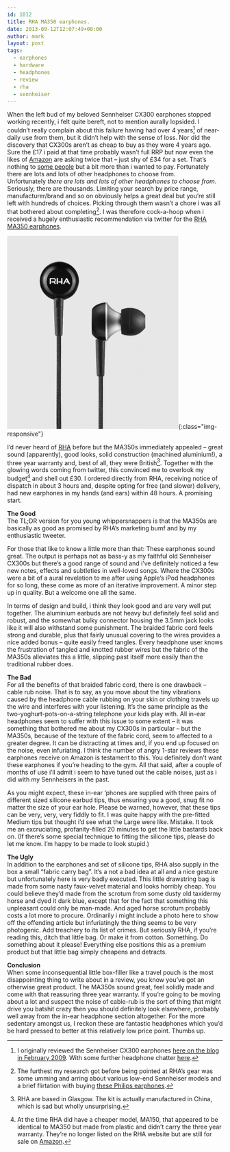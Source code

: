 ```yaml
---
id: 1812
title: RHA MA350 earphones.
date: 2013-09-12T12:07:49+00:00
author: mark
layout: post
tags:
  - earphones
  - hardware
  - headphones
  - review
  - rha
  - sennheiser
---
```

When the left bud of my beloved Sennheiser CX300 earphones stopped working recently, i felt quite bereft, not to mention aurally lopsided. I couldn&#8217;t really complain about this failure having had over 4 years[^fn-4years] of near-daily use from them, but it didn&#8217;t help with the sense of loss. Nor did the discovery that CX300s aren&#8217;t as cheap to buy as they were 4 years ago. Sure the £17 i paid at that time probably wasn&#8217;t full RRP but now even the likes of [Amazon](http://www.amazon.co.uk/Sennheiser-Precision-Isolating-Ear-canal-Phones/dp/B001EZYMF4) are asking twice that &#8211; just shy of £34 for a set. That&#8217;s nothing to [some people](http://www.randsinrepose.com/archives/2013/03/28/regular_audio_human.html) but a bit more than i wanted to pay. Fortunately there are lots and lots of other headphones to choose from. Unfortunately _there are lots and lots of other headphones to choose from_. Seriously, there are thousands. Limiting your search by price range, manufacturer/brand and so on obviously helps a great deal but you&#8217;re still left with hundreds of choices. Picking through them wasn&#8217;t a chore i was all that bothered about completing[^fn-chores]. I was therefore cock-a-hoop when i received a hugely enthusiastic recommendation via twitter for the [RHA MA350 earphones](http://www.rha-audio.com/uk/headphones/ma350.html).

![RHA MA350](/images/fromwp/2013/09/ma350.png){:class="img-responsive"}

I&#8217;d never heard of [RHA](http://www.rha-audio.com/) before but the MA350s immediately appealed &#8211; great sound (apparently), good looks, solid construction (machined aluminium!), a three year warranty and, best of all, they were British[^fn-british]. Together with the glowing words coming from twitter, this convinced me to overlook my budget[^fn-budget] and shell out £30. I ordered directly from RHA, receiving notice of dispatch in about 3 hours and, despite opting for free (and slower) delivery, had new earphones in my hands (and ears) within 48 hours. A promising start.

**The Good**  
The TL;DR version for you young whippersnappers is that the MA350s are basically as good as promised by RHA&#8217;s marketing bumf and by my enthusiastic tweeter.

For those that like to know a little more than that: These earphones sound great. The output is perhaps not as bass-y as my faithful old Sennheiser CX300s but there&#8217;s a good range of sound and i&#8217;ve definitely noticed a few new notes, effects and subtleties in well-loved songs. Where the CX300s were a bit of a aural revelation to me after using Apple&#8217;s iPod headphones for so long, these come as more of an iterative improvement. A minor step up in quality. But a welcome one all the same.

In terms of design and build, i think they look good and are very well put together. The aluminium earbuds are not heavy but definitely feel solid and robust, and the somewhat bulky connector housing the 3.5mm jack looks like it will also withstand some punishment. The braided fabric cord feels strong and durable, plus that fairly unusual covering to the wires provides a nice added bonus &#8211; quite easily freed tangles. Every headphone user knows the frustration of tangled and knotted rubber wires but the fabric of the MA350s alleviates this a little, slipping past itself more easily than the traditional rubber does.

**The Bad**  
For all the benefits of that braided fabric cord, there is one drawback &#8211; cable rub noise. That is to say, as you move about the tiny vibrations caused by the headphone cable rubbing on your skin or clothing travels up the wire and interferes with your listening. It&#8217;s the same principle as the two-yoghurt-pots-on-a-string telephone your kids play with. All in-ear headphones seem to suffer with this issue to some extent &#8211; it was something that bothered me about my CX300s in particular &#8211; but the MA350s, because of the texture of the fabric cord, seem to affected to a greater degree. It can be distracting at times and, if you end up focused on the noise, even infuriating. I think the number of angry 1-star reviews these earphones receive on Amazon is testament to this. You definitely don&#8217;t want these earphones if you&#8217;re heading to the gym. All that said, after a couple of months of use i&#8217;ll admit i seem to have tuned out the cable noises, just as i did with my Sennheisers in the past.

As you might expect, these in-ear &#8216;phones are supplied with three pairs of different sized silicone earbud tips, thus ensuring you a good, snug fit no matter the size of your ear hole. Please be warned, however, that these tips can be very, very, very fiddly to fit. I was quite happy with the pre-fitted Medium tips but thought i&#8217;d see what the Large were like. Mistake. It took me an excruciating, profanity-filled 20 minutes to get the little bastards back on. (If there&#8217;s some special technique to fitting the silicone tips, please do let me know. I&#8217;m happy to be made to look stupid.)

**The Ugly**  
In addition to the earphones and set of silicone tips, RHA also supply in the box a small &#8220;fabric carry bag&#8221;. It&#8217;s a not a bad idea at all and a nice gesture but unfortunately here is very badly executed. This little drawstring bag is made from some nasty faux-velvet material and looks horribly cheap. You could believe they&#8217;d made from the scrotum from some dusty old taxidermy horse and dyed it dark blue, except that for the fact that something this unpleasant could only be man-made. And aged horse scrotum probably costs a lot more to procure. Ordinarily i might include a photo here to show off the offending article but infuriatingly the thing seems to be very photogenic. Add treachery to its list of crimes. But seriously RHA, if you&#8217;re reading this, ditch that little bag. Or make it from cotton. Something. Do something about it please! Everything else positions this as a premium product but that little bag simply cheapens and detracts.

**Conclusion**  
When some inconsequential little box-filler like a travel pouch is the most disappointing thing to write about in a review, you know you&#8217;ve got an otherwise great product. The MA350s sound great, feel solidly made and come with that reassuring three year warranty. If you&#8217;re going to be moving about a lot and suspect the noise of cable-rub is the sort of thing that might drive you batshit crazy then you should definitely look elsewhere, probably well away from the in-ear headphone section altogether. For the more sedentary amongst us, I reckon these are fantastic headphones which you&#8217;d be hard pressed to better at this relatively low price point. Thumbs up.

[^fn-4years]: I originally reviewed the Sennheiser CX300 earphones [here on the blog in February 2009](http://www.sallonoroff.co.uk/blog/2009/02/on-headphones/). With some further headphone chatter [here](http://www.sallonoroff.co.uk/blog/2009/02/a-little-more-on-headphones/).

[^fn-chores]: The furthest my research got before being pointed at RHA&#8217;s gear was some umming and arring about various low-end Sennheiser models and a brief flirtation with buying [these Philips earphones](http://www.amazon.co.uk/Philips-SHE6000-10-In-Headphones/dp/B002KK60UC/).

[^fn-british]: RHA are based in Glasgow. The kit is actually manufactured in China, which is sad but wholly unsurprising.

[^fn-budget]: At the time RHA did have a cheaper model, MA150, that appeared to be identical to MA350 but made from plastic and didn&#8217;t carry the three year warranty. They&#8217;re no longer listed on the RHA website but are still for sale on [Amazon](http://www.amazon.co.uk/RHA-MA150-Noise-Isolating-Earphones/dp/B00B5C2UDC/).
